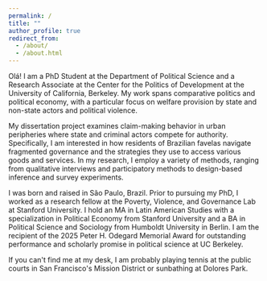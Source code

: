 ```yaml
---
permalink: /
title: ""
author_profile: true
redirect_from: 
  - /about/
  - /about.html
---
```

Olá! I am a PhD Student at the Department of Political Science and a Research Associate at the Center for the Politics of Development at the University of California, Berkeley. My work spans comparative politics and political economy, with a particular focus on welfare provision by state and non-state actors and political violence. 

My dissertation project examines claim-making behavior in urban peripheries where state and criminal actors compete for authority. Specifically, I am interested in how residents of Brazilian favelas navigate fragmented governance and the strategies they use to access various goods and services. In my research, I employ a variety of methods, ranging from qualitative interviews and participatory methods to design-based inference and survey experiments. 

I was born and raised in São Paulo, Brazil. Prior to pursuing my PhD, I worked as a research fellow at the Poverty, Violence, and Governance Lab at Stanford University. I hold an MA in Latin American Studies with a specialization in Political Economy from Stanford University and a BA in Political Science and Sociology from Humboldt University in Berlin. I am the recipient of the 2025 Peter H. Odegard Memorial Award for outstanding performance and scholarly promise in political science at UC Berkeley. 

If you can't find me at my desk, I am probably playing tennis at the public courts in San Francisco's Mission District or sunbathing at Dolores Park.
